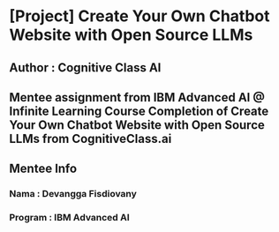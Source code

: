 # [Project] Create Your Own Chatbot Website with Open Source LLMs
## Author : Cognitive Class AI 

Mentee assignment from IBM Advanced AI @ Infinite Learning
Course Completion of Create Your Own Chatbot Website with Open Source LLMs from CognitiveClass.ai
---

## Mentee Info
### Nama : Devangga Fisdiovany
### Program : IBM Advanced AI
